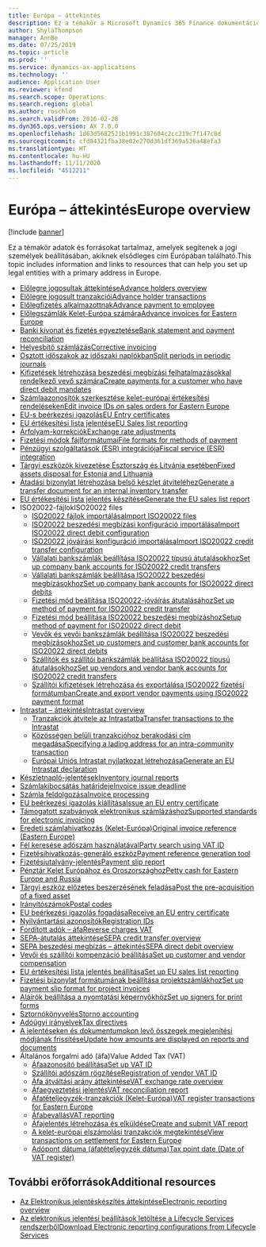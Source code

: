```yaml
---
title: Európa – áttekintés
description: Ez a témakör a Microsoft Dynamics 365 Finance dokumentációforrásokra mutató hivatkozásokat tartalmaz Európára vonatkozóan.
author: ShylaThompson
manager: AnnBe
ms.date: 07/25/2019
ms.topic: article
ms.prod: ''
ms.service: dynamics-ax-applications
ms.technology: ''
audience: Application User
ms.reviewer: kfend
ms.search.scope: Operations
ms.search.region: global
ms.author: roschlom
ms.search.validFrom: 2016-02-28
ms.dyn365.ops.version: AX 7.0.0
ms.openlocfilehash: 1d63d5682521b1991c387604c2cc219c7f147c8d
ms.sourcegitcommit: cfd84321fba38e02e270d361df369a536a48efa3
ms.translationtype: HT
ms.contentlocale: hu-HU
ms.lasthandoff: 11/11/2020
ms.locfileid: "4512211"
---
```

# <a name="europe-overview"></a><span data-ttu-id="91193-103">Európa – áttekintés</span><span class="sxs-lookup"><span data-stu-id="91193-103">Europe overview</span></span>

[!include [banner](../includes/banner.md)]

<span data-ttu-id="91193-104">Ez a témakör adatok és forrásokat tartalmaz, amelyek segítenek a jogi személyek beállításában, akiknek elsődleges cím Európában található.</span><span class="sxs-lookup"><span data-stu-id="91193-104">This topic includes information and links to resources that can help you set up legal entities with a primary address in Europe.</span></span> 

- [<span data-ttu-id="91193-105">Előlegre jogosultak áttekintése</span><span class="sxs-lookup"><span data-stu-id="91193-105">Advance holders overview</span></span>](emea-advance-holders.md)
 - [<span data-ttu-id="91193-106">Előlegre jogosult tranzakciói</span><span class="sxs-lookup"><span data-stu-id="91193-106">Advance holder transactions</span></span>](emea-advance-holders-transactions.md)
 - [<span data-ttu-id="91193-107">Előlegfizetés alkalmazottnak</span><span class="sxs-lookup"><span data-stu-id="91193-107">Advance payment to employee</span></span>](tasks/advance-payment-employee.md)
- [<span data-ttu-id="91193-108">Előlegszámlák Kelet-Európa számára</span><span class="sxs-lookup"><span data-stu-id="91193-108">Advance invoices for Eastern Europe</span></span>](emea-advance-invoice.md)
- [<span data-ttu-id="91193-109">Banki kivonat és fizetés egyeztetése</span><span class="sxs-lookup"><span data-stu-id="91193-109">Bank statement and payment reconciliation</span></span>](emea-bank-reconciliation.md)
- [<span data-ttu-id="91193-110">Helyesbítő számlázás</span><span class="sxs-lookup"><span data-stu-id="91193-110">Corrective invoicing</span></span>](emea-corrective-invoice.md)
- [<span data-ttu-id="91193-111">Osztott időszakok az időszaki naplókban</span><span class="sxs-lookup"><span data-stu-id="91193-111">Split periods in periodic journals</span></span>](emea-create-post-periodic-journals.md)
- [<span data-ttu-id="91193-112">Kifizetések létrehozása beszedési megbízási felhatalmazásokkal rendelkező vevő számára</span><span class="sxs-lookup"><span data-stu-id="91193-112">Create payments for a customer who have direct debit mandates</span></span>](tasks/create-payments-customers-who-have-direct-debit-mandates.md)
- [<span data-ttu-id="91193-113">Számlaazonosítók szerkesztése kelet-európai értékesítési rendeléseken</span><span class="sxs-lookup"><span data-stu-id="91193-113">Edit invoice IDs on sales orders for Eastern Europe</span></span>](emea-edit-invoice-id-sales-orders.md)
- [<span data-ttu-id="91193-114">EU-s beérkezési igazolás</span><span class="sxs-lookup"><span data-stu-id="91193-114">EU Entry certificates</span></span>](emea-entry-certificates.md)
- [<span data-ttu-id="91193-115">EU értékesítési lista jelentése</span><span class="sxs-lookup"><span data-stu-id="91193-115">EU Sales list reporting</span></span>](emea-eu-sales-list.md)
- [<span data-ttu-id="91193-116">Árfolyam-korrekciók</span><span class="sxs-lookup"><span data-stu-id="91193-116">Exchange rate adjustments</span></span>](emea-exchange-rate-adjustments.md)
- [<span data-ttu-id="91193-117">Fizetési módok fájlformátumai</span><span class="sxs-lookup"><span data-stu-id="91193-117">File formats for methods of payment</span></span>](emea-select-file-formats-for-the-method-of-payments.md)
- [<span data-ttu-id="91193-118">Pénzügyi szolgáltatások (ESR) integrációja</span><span class="sxs-lookup"><span data-stu-id="91193-118">Fiscal service (ESR) integration</span></span>](emea-fiscal-service-integration.md)
- [<span data-ttu-id="91193-119">Tárgyi eszközök kivezetése Észtország és Litvánia esetében</span><span class="sxs-lookup"><span data-stu-id="91193-119">Fixed assets disposal for Estonia and Lithuania</span></span>](emea-credit-note-reverse-fixed-asset-sale.md)
- [<span data-ttu-id="91193-120">Átadási bizonylat létrehozása belső készlet átviteléhez</span><span class="sxs-lookup"><span data-stu-id="91193-120">Generate a transfer document for an internal inventory transfer</span></span>](tasks/transfer-document-internal-inventory-transfer.md)
- [<span data-ttu-id="91193-121">EU értékesítési lista jelentés készítése</span><span class="sxs-lookup"><span data-stu-id="91193-121">Generate the EU sales list report</span></span>](tasks/eur-00011-eu-sales-list-report.md)
- <span data-ttu-id="91193-122">ISO20022-fájlok</span><span class="sxs-lookup"><span data-stu-id="91193-122">ISO20022 files</span></span>
  - [<span data-ttu-id="91193-123">ISO20022 fájlok importálása</span><span class="sxs-lookup"><span data-stu-id="91193-123">Import ISO20022 files</span></span>](emea-ISO20022-file-formats.md)
  - [<span data-ttu-id="91193-124">ISO20022 beszedési megbízási konfiguráció importálása</span><span class="sxs-lookup"><span data-stu-id="91193-124">Import ISO20022 direct debit configuration</span></span>](tasks/import-iso20022-direct-debit-configuration.md)
  - [<span data-ttu-id="91193-125">ISO20022 jóváírási konfiguráció importálása</span><span class="sxs-lookup"><span data-stu-id="91193-125">Import ISO20022 credit transfer configuration</span></span>](tasks/import-iso20022-credit-transfer-configuration.md)
  - [<span data-ttu-id="91193-126">Vállalati bankszámlák beállítása ISO20022 típusú átutalásokhoz</span><span class="sxs-lookup"><span data-stu-id="91193-126">Set up company bank accounts for ISO20022 credit transfers</span></span>](tasks/set-up-company-bank-accounts-iso20022-credit-transfers.md)
  - [<span data-ttu-id="91193-127">Vállalati bankszámlák beállítása ISO20022 beszedési megbízásokhoz</span><span class="sxs-lookup"><span data-stu-id="91193-127">Set up company bank accounts for ISO20022 direct debits</span></span>](tasks/set-up-company-bank-accounts-iso20022-direct-debits.md)
  - [<span data-ttu-id="91193-128">Fizetési mód beállítása ISO20022-jóváírás átutalásához</span><span class="sxs-lookup"><span data-stu-id="91193-128">Set up method of payment for ISO20022 credit transfer</span></span>](tasks/set-up-method-payment-iso20022-credit-transfer.md)
  - [<span data-ttu-id="91193-129">Fizetési mód beállítása ISO20022 beszedési megbízáshoz</span><span class="sxs-lookup"><span data-stu-id="91193-129">Setup method of payment for ISO20022 direct debit</span></span>](tasks/setup-method-payment-iso20022-direct-debit.md)
  - [<span data-ttu-id="91193-130">Vevők és vevői bankszámlák beállítása ISO20022 beszedési megbízásokhoz</span><span class="sxs-lookup"><span data-stu-id="91193-130">Set up customers and customer bank accounts for ISO20022 direct debits</span></span>](tasks/set-up-bank-accounts-iso20022-direct-debits.md)
  - [<span data-ttu-id="91193-131">Szállítók és szállítói bankszámlák beállítása ISO20022 típusú átutalásokhoz</span><span class="sxs-lookup"><span data-stu-id="91193-131">Set up vendors and vendor bank accounts for ISO20022 credit transfers</span></span>](tasks/set-up-vendor-iso20022-credit-transfers.md)
  - [<span data-ttu-id="91193-132">Szállítói kifizetések létrehozása és exportálása ISO20022 fizetési formátumban</span><span class="sxs-lookup"><span data-stu-id="91193-132">Create and export vendor payments using ISO20022 payment format</span></span>](tasks/create-export-vendor-payments-iso20022-payment-format.md)
- [<span data-ttu-id="91193-133">Intrastat – áttekintés</span><span class="sxs-lookup"><span data-stu-id="91193-133">Intrastat overview</span></span>](emea-intrastat.md)
  - [<span data-ttu-id="91193-134">Tranzakciók átvitele az Intrastatba</span><span class="sxs-lookup"><span data-stu-id="91193-134">Transfer transactions to the Intrastat</span></span>](tasks/transfer-transactions-intrastat.md)
  - [<span data-ttu-id="91193-135">Közösségen belüli tranzakcióhoz berakodási cím megadása</span><span class="sxs-lookup"><span data-stu-id="91193-135">Specifying a lading address for an intra-community transaction</span></span>](tasks/eur-00002-specify-lading-address-intra-community.md)
  - [<span data-ttu-id="91193-136">Európai Uniós Intrastat nyilatkozat létrehozása</span><span class="sxs-lookup"><span data-stu-id="91193-136">Generate an EU Intrastat declaration</span></span>](tasks/eur-00002-eu-intrastat-declaration.md)
- [<span data-ttu-id="91193-137">Készletnapló-jelentések</span><span class="sxs-lookup"><span data-stu-id="91193-137">Inventory journal reports</span></span>](emea-set-up-report-inventory-journal-names.md)
- [<span data-ttu-id="91193-138">Számlakibocsátás határideje</span><span class="sxs-lookup"><span data-stu-id="91193-138">Invoice issue deadline</span></span>](emea-invoice-issue-deadline.md)
- [<span data-ttu-id="91193-139">Számla feldolgozása</span><span class="sxs-lookup"><span data-stu-id="91193-139">Invoice processing</span></span>](emea-invoice-processing.md)
- [<span data-ttu-id="91193-140">EU beérkezési igazolás kiállítása</span><span class="sxs-lookup"><span data-stu-id="91193-140">Issue an EU entry certificate</span></span>](tasks/eur-00012-issue-eu-entry-certificate.md)
- [<span data-ttu-id="91193-141">Támogatott szabványok elektronikus számlázáshoz</span><span class="sxs-lookup"><span data-stu-id="91193-141">Supported standards for electronic invoicing</span></span>](emea-oioubl-standards-electronic-invoicing.md)
- [<span data-ttu-id="91193-142">Eredeti számlahivatkozás (Kelet-Európa)</span><span class="sxs-lookup"><span data-stu-id="91193-142">Original invoice reference (Eastern Europe)</span></span>](tasks/ee-00004-original-invoice-reference.md)
- [<span data-ttu-id="91193-143">Fél keresése adószám használatával</span><span class="sxs-lookup"><span data-stu-id="91193-143">Party search using VAT ID</span></span>](tasks/eur-00015-party-search-vat-id.md)
- [<span data-ttu-id="91193-144">Fizetésihivatkozás-generáló eszköz</span><span class="sxs-lookup"><span data-stu-id="91193-144">Payment reference generation tool</span></span>](tasks/ee-00015-payment-reference-generation-tool.md)
- [<span data-ttu-id="91193-145">Fizetésiutalvány-jelentés</span><span class="sxs-lookup"><span data-stu-id="91193-145">Payment slip report</span></span>](emea-eur-payment-slip-report-giro.md)
- [<span data-ttu-id="91193-146">Pénztár Kelet Európához és Oroszországhoz</span><span class="sxs-lookup"><span data-stu-id="91193-146">Petty cash for Eastern Europe and Russia</span></span>](emea-petty-cash.md)
- [<span data-ttu-id="91193-147">Tárgyi eszköz előzetes beszerzésének feladása</span><span class="sxs-lookup"><span data-stu-id="91193-147">Post the pre-acquisition of a fixed asset</span></span>](emea-pre-acquisition-acquisition-fixed-asset.md)
- [<span data-ttu-id="91193-148">Irányítószámok</span><span class="sxs-lookup"><span data-stu-id="91193-148">Postal codes</span></span>](emea-import-create-postal-codes-manually.md)
- [<span data-ttu-id="91193-149">EU beérkezési igazolás fogadása</span><span class="sxs-lookup"><span data-stu-id="91193-149">Receive an EU entry certificate</span></span>](tasks/eur-00012-receive-eu-entry-certificate.md)
- [<span data-ttu-id="91193-150">Nyilvántartási azonosítók</span><span class="sxs-lookup"><span data-stu-id="91193-150">Registration IDs</span></span>](emea-registration-ids.md)
- [<span data-ttu-id="91193-151">Fordított adók – áfa</span><span class="sxs-lookup"><span data-stu-id="91193-151">Reverse charges VAT</span></span>](emea-reverse-charge.md)
- [<span data-ttu-id="91193-152">SEPA-átutalás áttekintése</span><span class="sxs-lookup"><span data-stu-id="91193-152">SEPA credit transfer overview</span></span>](../accounts-payable/sepa-credit-transfer.md)
- [<span data-ttu-id="91193-153">SEPA beszedési megbízás – áttekintés</span><span class="sxs-lookup"><span data-stu-id="91193-153">SEPA direct debit overview</span></span>](../accounts-receivable/sepa-direct-debit-overview.md)
- [<span data-ttu-id="91193-154">Vevői és szállítói kompenzáció beállítása</span><span class="sxs-lookup"><span data-stu-id="91193-154">Set up customer and vendor compensation</span></span>](emea-compensation-customer-vendor-transactions.md)
- [<span data-ttu-id="91193-155">EU értékesítési lista jelentés beállítása</span><span class="sxs-lookup"><span data-stu-id="91193-155">Set up EU sales list reporting</span></span>](tasks/eur-00011-eu-sales-list-reporting.md)
- [<span data-ttu-id="91193-156">Fizetési bizonylat formátumának beállítása projektszámlákhoz</span><span class="sxs-lookup"><span data-stu-id="91193-156">Set up payment slip format for project invoices</span></span>](tasks/set-up-payment-slip-format-project-invoices.md)
- [<span data-ttu-id="91193-157">Aláírók beállítása a nyomtatási képernyőkhöz</span><span class="sxs-lookup"><span data-stu-id="91193-157">Set up signers for print forms</span></span>](emea-set-up-signers-for-printing-forms.md)
- [<span data-ttu-id="91193-158">Sztornókönyvelés</span><span class="sxs-lookup"><span data-stu-id="91193-158">Storno accounting</span></span>](emea-storno.md)
- [<span data-ttu-id="91193-159">Adóügyi irányelvek</span><span class="sxs-lookup"><span data-stu-id="91193-159">Tax directives</span></span>](emea-tax-directives.md)
- [<span data-ttu-id="91193-160">A jelentéseken és dokumentumokon levő összegek megjelenítési módjának frissítése</span><span class="sxs-lookup"><span data-stu-id="91193-160">Update how amounts are displayed on reports and documents</span></span>](emea-amount-printing-forms.md)
- <span data-ttu-id="91193-161">Általános forgalmi adó (áfa)</span><span class="sxs-lookup"><span data-stu-id="91193-161">Value Added Tax (VAT)</span></span>
  - [<span data-ttu-id="91193-162">Áfaazonosító beállítása</span><span class="sxs-lookup"><span data-stu-id="91193-162">Set up VAT ID</span></span>](tasks/eur-00015-vat-id.md)
  - [<span data-ttu-id="91193-163">Szállítói adószám rögzítése</span><span class="sxs-lookup"><span data-stu-id="91193-163">Registration of vendor VAT ID</span></span>](tasks/eur-00015-registration-vendor-vat-id.md)
  - [<span data-ttu-id="91193-164">Áfa átváltási arány áttekintése</span><span class="sxs-lookup"><span data-stu-id="91193-164">VAT exchange rate overview</span></span>](emea-vat-exchange-rate.md)
  - [<span data-ttu-id="91193-165">Áfaegyeztetési jelentés</span><span class="sxs-lookup"><span data-stu-id="91193-165">VAT reconciliation report</span></span>](tasks/eur-00018-vat-reconciliation-report.md)
  - [<span data-ttu-id="91193-166">Áfatételjegyzék-tranzakciók (Kelet-Európa)</span><span class="sxs-lookup"><span data-stu-id="91193-166">VAT register transactions for Eastern Europe</span></span>](emea-vat-register-transactions.md)
  - [<span data-ttu-id="91193-167">Áfabevallás</span><span class="sxs-lookup"><span data-stu-id="91193-167">VAT reporting</span></span>](emea-vat-reporting.md)
  - [<span data-ttu-id="91193-168">Áfajelentés létrehozása és elküldése</span><span class="sxs-lookup"><span data-stu-id="91193-168">Create and submit VAT report</span></span>](tasks/create-submit-vat-report.md)
  - [<span data-ttu-id="91193-169">A kelet-európai elszámolási tranzakciók megtekintése</span><span class="sxs-lookup"><span data-stu-id="91193-169">View transactions on settlement for Eastern Europe</span></span>](emea-transactions-settlement-form.md)
  - [<span data-ttu-id="91193-170">Adópont dátuma (áfatételjegyzék dátuma)</span><span class="sxs-lookup"><span data-stu-id="91193-170">Tax point date (Date of VAT register)</span></span>](emea-tax-point-date.md)

## <a name="additional-resources"></a><span data-ttu-id="91193-171">További erőforrások</span><span class="sxs-lookup"><span data-stu-id="91193-171">Additional resources</span></span>

- [<span data-ttu-id="91193-172">Az Elektronikus jelentéskészítés áttekintése</span><span class="sxs-lookup"><span data-stu-id="91193-172">Electronic reporting overview</span></span>](../../dev-itpro/analytics/general-electronic-reporting.md)
- [<span data-ttu-id="91193-173">Az elektronikus jelentési beállítások letöltése a Lifecycle Services rendszerből</span><span class="sxs-lookup"><span data-stu-id="91193-173">Download Electronic reporting configurations from Lifecycle Services</span></span>](../../dev-itpro/analytics/download-electronic-reporting-configuration-lcs.md)
